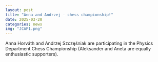```yaml
---
layout: post
title: "Anna and Andrzej - chess championship!"
date: 2025-03-20
categories: news
img: "JCAP1.png"
---
```

Anna Horváth and Andrzej Szczęśniak are participating in the Physics Department Chess Championship (Aleksander and Aneta are equally enthusiastic supporters).

